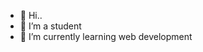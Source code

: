 - 👋 Hi..
- 📔 I’m a student
- 🌱 I’m currently learning web development

<!---
this is a ✨ special ✨ repository because its `README.md` (this file) appears on your GitHub profile.
You can click the Preview link to take a look at your changes.
--->

